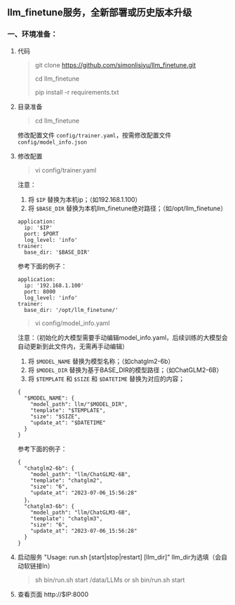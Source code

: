 
## llm_finetune服务，全新部署或历史版本升级

### 一、环境准备：
1. 代码
   > git clone https://github.com/simonlisiyu/llm_finetune.git
   > 
   > cd llm_finetune
   > 
   > pip install -r requirements.txt
2. 目录准备
   > cd llm_finetune

   修改配置文件 `config/trainer.yaml`，按需修改配置文件 `config/model_info.json`

3. 修改配置
   > vi config/trainer.yaml

   注意：

    1. 将 `$IP` 替换为本机ip；（如192.168.1.100）
    2. 将 `$BASE_DIR` 替换为本机llm_finetune绝对路径；（如/opt/llm_finetune）

   ``` 
   application: 
     ip: '$IP' 
     port: $PORT 
     log_level: 'info'
   trainer:
     base_dir: '$BASE_DIR'

   ``` 

   参考下面的例子：

   ``` 
   application:
     ip: '192.168.1.100'
     port: 8000
     log_level: 'info'
   trainer:
     base_dir: '/opt/llm_finetune/'

   ```

   > vi config/model_info.yaml

   注意：（初始化的大模型需要手动编辑model_info.yaml，后续训练的大模型会自动更新到此文件内，无需再手动编辑）

   1. 将 `$MODEL_NAME` 替换为模型名称；（如chatglm2-6b）
   2. 将 `$MODEL_DIR` 替换为基于BASE_DIR的模型路径；（如ChatGLM2-6B）
   3. 将 `$TEMPLATE` 和 `$SIZE` 和 `$DATETIME` 替换为对应的内容；

   ```
   {
     "$MODEL_NAME": {
       "model_path": llm/"$MODEL_DIR",
       "template": "$TEMPLATE",
       "size": "$SIZE",
       "update_at": "$DATETIME"
     }
   }
   ```

   参考下面的例子：

   ```
   {
     "chatglm2-6b": {
       "model_path": "llm/ChatGLM2-6B",
       "template": "chatglm2",
       "size": "6",
       "update_at": "2023-07-06_15:56:28"
     }，
     "chatglm3-6b": {
       "model_path": "llm/ChatGLM3-6B",
       "template": "chatglm3",
       "size": "6",
       "update_at": "2023-07-06_15:56:28"
     }
   }
   ```

5. 启动服务
   "Usage: run.sh [start|stop|restart] [llm_dir]"
   llm_dir为选填（会自动软链接ln）
   > sh bin/run.sh start /data/LLMs
   or 
   > sh bin/run.sh start

7. 查看页面
   http://$IP:8000
